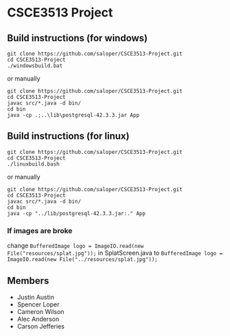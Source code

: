 # CSCE3513 Project
## Build instructions (for windows)
```
git clone https://github.com/saloper/CSCE3513-Project.git
cd CSCE3513-Project
./windowsbuild.bat
```
or manually
```
git clone https://github.com/saloper/CSCE3513-Project.git
cd CSCE3513-Project
javac src/*.java -d bin/
cd bin
java -cp .;..\lib\postgresql-42.3.3.jar App
```

## Build instructions (for linux)
```
git clone https://github.com/saloper/CSCE3513-Project.git
cd CSCE3513-Project
./linuxbuild.bash
```
or manually
```
git clone https://github.com/saloper/CSCE3513-Project.git
cd CSCE3513-Project
javac src/*.java -d bin/
cd bin
java -cp "../lib/postgresql-42.3.3.jar:." App
```


### If images are broke
change 
```BufferedImage logo = ImageIO.read(new File("resources/splat.jpg"));```
in SplatScreen.java to 
```BufferedImage logo = ImageIO.read(new File("../resources/splat.jpg"));```


## Members
- Justin Austin
- Spencer Loper
- Cameron Wilson
- Alec Anderson
- Carson Jefferies
